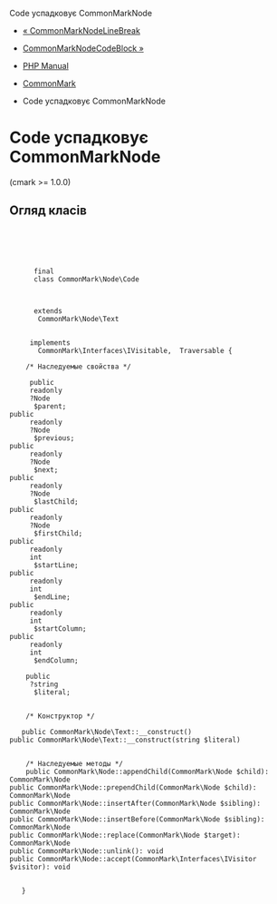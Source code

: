 Code успадковує CommonMarkNode

-   [« CommonMarkNodeLineBreak](class.commonmark-node-linebreak.html)
    
-   [CommonMarkNodeCodeBlock »](class.commonmark-node-codeblock.html)
    
-   [PHP Manual](index.md)
    
-   [CommonMark](book.cmark.md)
    
-   Code успадковує CommonMarkNode
    

# Code успадковує CommonMarkNode

(cmark >= 1.0.0)

## Огляд класів

```classsynopsis



    
     
      final
      class CommonMark\Node\Code
     

     
      extends
       CommonMark\Node\Text
     

     implements 
       CommonMark\Interfaces\IVisitable,  Traversable {

    /* Наследуемые свойства */
    
     public
     readonly
     ?Node
      $parent;
public
     readonly
     ?Node
      $previous;
public
     readonly
     ?Node
      $next;
public
     readonly
     ?Node
      $lastChild;
public
     readonly
     ?Node
      $firstChild;
public
     readonly
     int
      $startLine;
public
     readonly
     int
      $endLine;
public
     readonly
     int
      $startColumn;
public
     readonly
     int
      $endColumn;

    public
     ?string
      $literal;


    /* Конструктор */
    
   public CommonMark\Node\Text::__construct()
public CommonMark\Node\Text::__construct(string $literal)


    /* Наследуемые методы */
    public CommonMark\Node::appendChild(CommonMark\Node $child): CommonMark\Node
public CommonMark\Node::prependChild(CommonMark\Node $child): CommonMark\Node
public CommonMark\Node::insertAfter(CommonMark\Node $sibling): CommonMark\Node
public CommonMark\Node::insertBefore(CommonMark\Node $sibling): CommonMark\Node
public CommonMark\Node::replace(CommonMark\Node $target): CommonMark\Node
public CommonMark\Node::unlink(): void
public CommonMark\Node::accept(CommonMark\Interfaces\IVisitor $visitor): void


   }
```